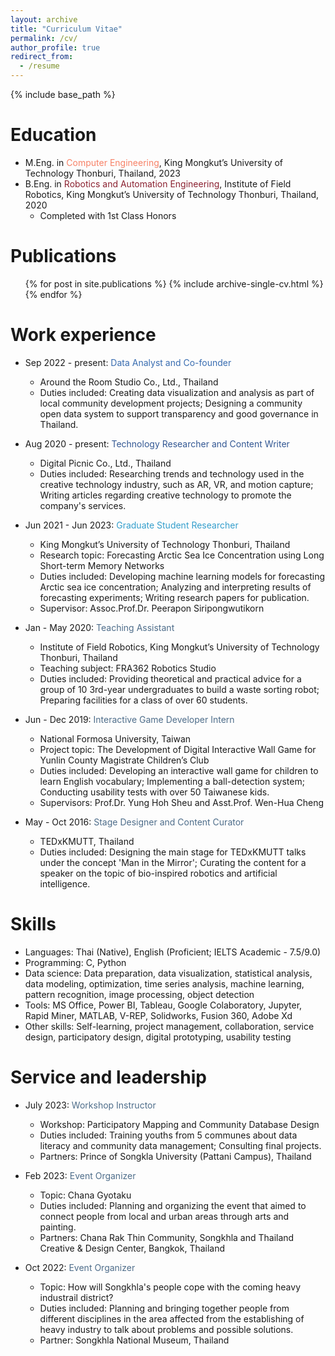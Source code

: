 ```yaml
---
layout: archive
title: "Curriculum Vitae"
permalink: /cv/
author_profile: true
redirect_from:
  - /resume
---
```


{% include base_path %}

Education
======
* M.Eng. in <span style="color: #f78166;">Computer Engineering</span>, King Mongkut’s University of Technology Thonburi, Thailand, 2023
* B.Eng. in <span style="color: #8b2130;">Robotics and Automation Engineering</span>, Institute of Field Robotics, King Mongkut’s University of Technology Thonburi, Thailand, 2020
  * Completed with 1st Class Honors

Publications
======
  <ul>{% for post in site.publications %}
    {% include archive-single-cv.html %}
  {% endfor %}</ul>

Work experience
======
* Sep 2022 - present: <span style="color: #386cb0;">Data Analyst and Co-founder</span>
  * Around the Room Studio Co., Ltd., Thailand
  * Duties included: Creating data visualization and analysis as part of local community development projects; Designing a community open data system to support transparency and good governance in Thailand.

* Aug 2020 - present: <span style="color: #325793;">Technology Researcher and Content Writer</span>
  * Digital Picnic Co., Ltd., Thailand
  * Duties included: Researching trends and technology used in the creative technology industry, such as AR, VR, and motion capture; Writing articles regarding creative technology to promote the company's services.

* Jun 2021 - Jun 2023: <span style="color: #339ecc;">Graduate Student Researcher</span>
  * King Mongkut’s University of Technology Thonburi, Thailand
  * Research topic: Forecasting Arctic Sea Ice Concentration using Long Short-term Memory Networks
  * Duties included: Developing machine learning models for forecasting Arctic sea ice concentration; Analyzing and interpreting results of forecasting experiments; Writing research papers for publication.
  * Supervisor: Assoc.Prof.Dr. Peerapon Siripongwutikorn

* Jan - May 2020: <span style="color: #4e6d8a;">Teaching Assistant</span>
  * Institute of Field Robotics, King Mongkut’s University of Technology Thonburi, Thailand
  * Teaching subject: FRA362 Robotics Studio
  * Duties included: Providing theoretical and practical advice for a group of 10 3rd-year undergraduates to build a waste sorting robot; Preparing facilities for a class of over 60 students.

* Jun - Dec 2019: <span style="color: #4e6d8a;">Interactive Game Developer Intern</span>
  * National Formosa University, Taiwan
  * Project topic: The Development of Digital Interactive Wall Game for Yunlin County Magistrate Children’s Club
  * Duties included: Developing an interactive wall game for children to learn English vocabulary; Implementing a ball-detection system; Conducting usability tests with over 50 Taiwanese kids.
  * Supervisors: Prof.Dr. Yung Hoh Sheu and Asst.Prof. Wen-Hua Cheng

* May - Oct 2016: <span style="color: #4e6d8a;">Stage Designer and Content Curator</span>
  * TEDxKMUTT, Thailand
  * Duties included: Designing the main stage for TEDxKMUTT talks under the concept 'Man in the Mirror'; Curating the content for a speaker on the topic of bio-inspired robotics and artificial intelligence.

Skills
======
* Languages: Thai (Native), English (Proficient; IELTS Academic - 7.5/9.0)
* Programming: C, Python
* Data science: Data preparation, data visualization, statistical analysis, data modeling, optimization, time series analysis, machine learning, pattern recognition, image processing, object detection
* Tools: MS Office, Power BI, Tableau, Google Colaboratory, Jupyter, Rapid Miner, MATLAB, V-REP, Solidworks, Fusion 360, Adobe Xd
* Other skills: Self-learning, project management, collaboration, service design, participatory design, digital prototyping, usability testing

Service and leadership
======
* July 2023: <span style="color: #4e6d8a;">Workshop Instructor</span>
  * Workshop: Participatory Mapping and Community Database Design
  * Duties included: Training youths from 5 communes about data literacy and community data management; Consulting final projects.
  * Partners: Prince of Songkla University (Pattani Campus), Thailand

* Feb 2023: <span style="color: #4e6d8a;">Event Organizer</span>
  * Topic: Chana Gyotaku
  * Duties included: Planning and organizing the event that aimed to connect people from local and urban areas through arts and painting.
  * Partners: Chana Rak Thin Community, Songkhla and Thailand Creative & Design Center, Bangkok, Thailand

* Oct 2022: <span style="color: #4e6d8a;">Event Organizer</span>
  * Topic: How will Songkhla's people cope with the coming heavy industrail district?
  * Duties included: Planning and bringing together people from different disciplines in the area affected from the establishing of heavy industry to talk about problems and possible solutions.
  * Partner: Songkhla National Museum, Thailand



<!---
Talks
======
  <ul>{% for post in site.talks %}
    {% include archive-single-talk-cv.html %}
  {% endfor %}</ul>
  
Teaching
======
  <ul>{% for post in site.teaching %}
    {% include archive-single-cv.html %}
  {% endfor %}</ul>
--->
